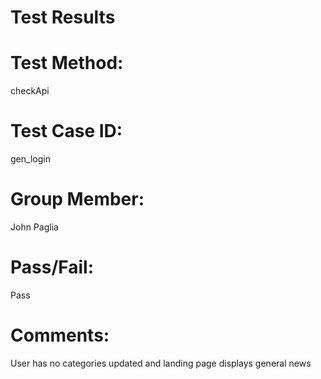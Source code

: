 # Test Results

# Test Method:
checkApi

# Test Case ID:
gen_login

# Group Member:
John Paglia

# Pass/Fail:
Pass

# Comments:
User has no categories updated and landing page displays general news